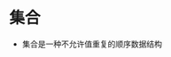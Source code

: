 <!--
 * @Author: x09898 coder_xujie@163.com
 * @Date: 2022-12-12 17:11:42
 * @LastEditors: x09898 coder_xujie@163.com
 * @FilePath: \HTML-CSS-Javascript-\dataStructure\set\set.md
 * @Description: 
-->
# 集合

* 集合是一种不允许值重复的顺序数据结构
